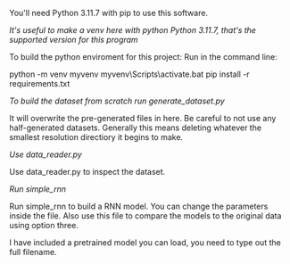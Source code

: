 You'll need Python 3.11.7 with pip to use this software. 

*It's useful to make a venv here with python Python 3.11.7, that's the supported version for this program*

To build the python enviroment for this project: 
Run in the command line: 

python -m venv myvenv
myvenv\Scripts\activate.bat
pip install -r requirements.txt

*To build the dataset from scratch run generate_dataset.py*

It will overwrite the pre-generated files in here. Be careful to not use any half-generated datasets. Generally this means deleting whatever the smallest resolution directiory it begins to make. 

*Use data_reader.py*

Use data_reader.py to inspect the dataset.

*Run simple_rnn*

Run simple_rnn to build a RNN model. You can change the parameters inside the file. Also use 
this file to compare the models to the original data using option three.

I have included a pretrained model you can load, you need to type out the full filename. 